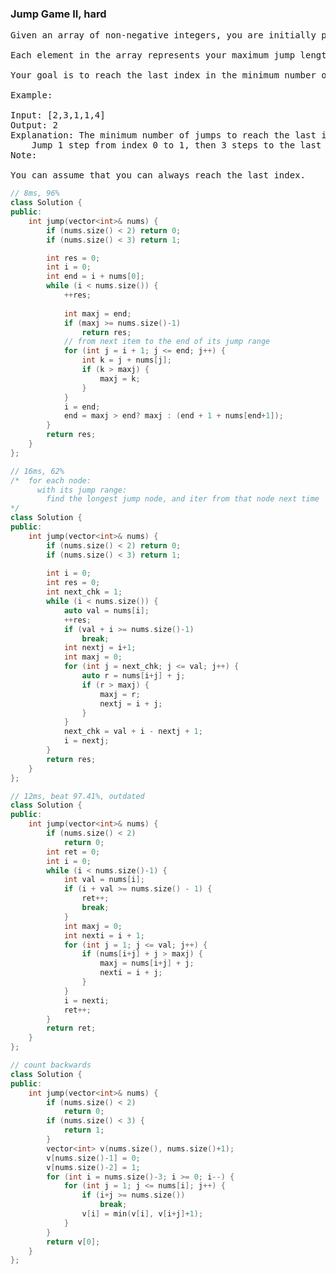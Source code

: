 ### Jump Game II, hard

<pre>
Given an array of non-negative integers, you are initially positioned at the first index of the array.

Each element in the array represents your maximum jump length at that position.

Your goal is to reach the last index in the minimum number of jumps.

Example:

Input: [2,3,1,1,4]
Output: 2
Explanation: The minimum number of jumps to reach the last index is 2.
    Jump 1 step from index 0 to 1, then 3 steps to the last index.
Note:

You can assume that you can always reach the last index.
</pre>
```c++
// 8ms, 96%
class Solution {
public:
    int jump(vector<int>& nums) {
        if (nums.size() < 2) return 0;
        if (nums.size() < 3) return 1;

        int res = 0;
        int i = 0;
        int end = i + nums[0];
        while (i < nums.size()) {
            ++res;
            
            int maxj = end;
            if (maxj >= nums.size()-1)
                return res;
            // from next item to the end of its jump range
            for (int j = i + 1; j <= end; j++) {
                int k = j + nums[j];
                if (k > maxj) {
                    maxj = k;
                }
            }
            i = end;
            end = maxj > end? maxj : (end + 1 + nums[end+1]);
        }
        return res;
    }
};
```

```c++
// 16ms, 62%
/*  for each node:
      with its jump range:
        find the longest jump node, and iter from that node next time
*/
class Solution {
public:
    int jump(vector<int>& nums) {
        if (nums.size() < 2) return 0;
        if (nums.size() < 3) return 1;
        
        int i = 0;
        int res = 0;
        int next_chk = 1;
        while (i < nums.size()) {
            auto val = nums[i];
            ++res;
            if (val + i >= nums.size()-1)
                break;
            int nextj = i+1;
            int maxj = 0;
            for (int j = next_chk; j <= val; j++) {
                auto r = nums[i+j] + j;
                if (r > maxj) {
                    maxj = r;
                    nextj = i + j;
                }
            }
            next_chk = val + i - nextj + 1;
            i = nextj;
        }
        return res;
    }
};

// 12ms, beat 97.41%, outdated
class Solution {
public:
    int jump(vector<int>& nums) {
        if (nums.size() < 2)
            return 0;
        int ret = 0;
        int i = 0;
        while (i < nums.size()-1) {
            int val = nums[i];
            if (i + val >= nums.size() - 1) {
                ret++;
                break;
            }
            int maxj = 0;
            int nexti = i + 1;
            for (int j = 1; j <= val; j++) {
                if (nums[i+j] + j > maxj) {
                    maxj = nums[i+j] + j;
                    nexti = i + j;
                }
            }
            i = nexti;
            ret++;
        }
        return ret;
    }
};
```
```c++
// count backwards
class Solution {
public:
    int jump(vector<int>& nums) {
        if (nums.size() < 2)
            return 0;
        if (nums.size() < 3) {
            return 1;
        }
        vector<int> v(nums.size(), nums.size()+1);
        v[nums.size()-1] = 0;
        v[nums.size()-2] = 1;
        for (int i = nums.size()-3; i >= 0; i--) {
            for (int j = 1; j <= nums[i]; j++) {
                if (i+j >= nums.size())
                    break;
                v[i] = min(v[i], v[i+j]+1);
            }
        }
        return v[0];
    }
};
```